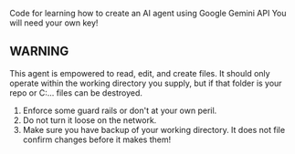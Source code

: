 Code for learning how to create an AI agent using Google Gemini API
You will need your own key!

## WARNING 
This agent is empowered to read, edit, and create files.
It should only operate within the working directory you supply, but if that folder is your repo
or C:\... files can be destroyed. 

1. Enforce some guard rails or don't at your own peril.
2. Do not turn it loose on the network.
3. Make sure you have backup of your working directory. It does not file confirm changes before it makes them!





